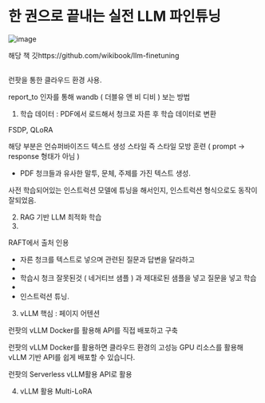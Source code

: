 # 한 권으로 끝내는 실전 LLM 파인튜닝

![image](https://github.com/user-attachments/assets/41f776a1-c2bd-4a2c-a7c5-0b79653582ee)


해당 책 깃https://github.com/wikibook/llm-finetuning



## 

런팟을 통한 클라우드 환경 사용.

report_to 인자를 통해 wandb ( 더블유 앤 비 디비 ) 보는 방법 

1. 학습 데이터 : PDF에서 로드해서 청크로 자른 후 학습 데이터로 변환

FSDP, QLoRA

해당 부분은 언슈퍼바이즈드 텍스트 생성 스타일 즉 스타일 모방 훈련 ( prompt -> response 형태가 아님 )

* PDF 청크들과 유사한 말투, 문체, 주제를 가진 텍스트 생성.

사전 학습되어있는 인스트럭션 모델에 튜닝을 해서인지, 인스트럭션 형식으로도 동작이 잘되었음.

2. RAG 기반 LLM 최적화 학습
3. 
RAFT에서 출처 인용

- 자른 청크를 텍스트로 넣으며 관련된 질문과 답변을 달라하고
- 
- 학습시 청크 잘못된것 ( 네거티브 샘플 ) 과 제대로된 샘플을 넣고 질문을 넣고 학습
- 
- 인스트럭션 튜닝.

3. vLLM 
핵심 : 페이지 어텐션

런팟의 vLLM Docker를 활용해 API를 직접 배포하고 구축

런팟의 vLLM Docker를 활용하면 클라우드 환경의 고성능 GPU 리소스를 활용해 vLLM 기반 API를 쉽게 배포할 수 있습니다.

런팟의 Serverless vLLM활용 API로 활용

4. vLLM 활용 Multi-LoRA
